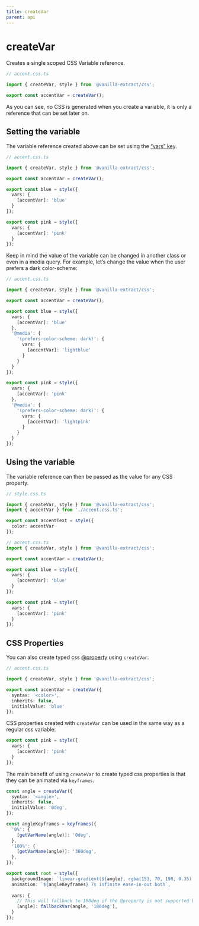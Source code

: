 ```yaml
---
title: createVar
parent: api
---
```


# createVar

Creates a single scoped CSS Variable reference.

```ts compiled
// accent.css.ts

import { createVar, style } from '@vanilla-extract/css';

export const accentVar = createVar();
```

As you can see, no CSS is generated when you create a variable, it is only a reference that can be set later on.

## Setting the variable

The variable reference created above can be set using the [“vars” key](/documentation/styling/#css-variables).

```ts compiled
// accent.css.ts

import { createVar, style } from '@vanilla-extract/css';

export const accentVar = createVar();

export const blue = style({
  vars: {
    [accentVar]: 'blue'
  }
});

export const pink = style({
  vars: {
    [accentVar]: 'pink'
  }
});
```

Keep in mind the value of the variable can be changed in another class or even in a media query. For example, let’s change the value when the user prefers a dark color-scheme:

```ts compiled
// accent.css.ts

import { createVar, style } from '@vanilla-extract/css';

export const accentVar = createVar();

export const blue = style({
  vars: {
    [accentVar]: 'blue'
  },
  '@media': {
    '(prefers-color-scheme: dark)': {
      vars: {
        [accentVar]: 'lightblue'
      }
    }
  }
});

export const pink = style({
  vars: {
    [accentVar]: 'pink'
  },
  '@media': {
    '(prefers-color-scheme: dark)': {
      vars: {
        [accentVar]: 'lightpink'
      }
    }
  }
});
```

## Using the variable

The variable reference can then be passed as the value for any CSS property.

```ts compiled
// style.css.ts

import { createVar, style } from '@vanilla-extract/css';
import { accentVar } from './accent.css.ts';

export const accentText = style({
  color: accentVar
});

// accent.css.ts
import { createVar, style } from '@vanilla-extract/css';

export const accentVar = createVar();

export const blue = style({
  vars: {
    [accentVar]: 'blue'
  }
});

export const pink = style({
  vars: {
    [accentVar]: 'pink'
  }
});
```

## CSS Properties

You can also create typed css [@property](https://developer.mozilla.org/en-US/docs/Web/CSS/@property) using `createVar`:

```ts compiled
// accent.css.ts

import { createVar, style } from '@vanilla-extract/css';

export const accentVar = createVar({
  syntax: '<color>',
  inherits: false,
  initialValue: 'blue'
});
```

CSS properties created with `createVar` can be used in the same way as a regular css variable:

```ts compiled
export const pink = style({
  vars: {
    [accentVar]: 'pink'
  }
});
``` 

The main benefit of using `createVar` to create typed css properties is that they can be animated via `keyframes`.

```ts compiled
const angle = createVar({
  syntax: '<angle>',
  inherits: false,
  initialValue: '0deg',
});

const angleKeyframes = keyframes({
  '0%': {
    [getVarName(angle)]: '0deg',
  },
  '100%': {
    [getVarName(angle)]: '360deg',
  },
});

export const root = style({
  backgroundImage: `linear-gradient(${angle}, rgba(153, 70, 198, 0.35) 0%, rgba(28, 56, 240, 0.46) 100%)`,
  animation: `${angleKeyframes} 7s infinite ease-in-out both`,
  
  vars: {
    // This will fallback to 180deg if the @property is not supported by the browser
    [angle]: fallbackVar(angle, '180deg'),
  }
});

```